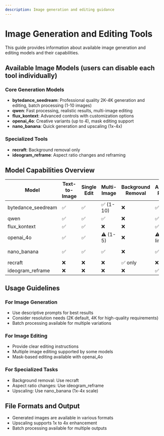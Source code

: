 ```yaml
---
description: Image generation and editing guidance
---
```


# Image Generation and Editing Tools

This guide provides information about available image generation and editing models and their capabilities.

## Available Image Models (users can disable each tool individually)

### Core Generation Models
- **bytedance_seedream**: Professional quality 2K-4K generation and editing, batch processing (1-10 images)
- **qwen**: Fast processing, realistic results, multi-image editing
- **flux_kontext**: Advanced controls with customization options
- **openai_4o**: Creative variants (up to 4), mask editing support
- **nano_banana**: Quick generation and upscaling (1x-4x)

### Specialized Tools
- **recraft**: Background removal only
- **ideogram_reframe**: Aspect ratio changes and reframing

## Model Capabilities Overview

| Model | Text-to-Image | Single Edit | Multi-Image | Background Removal | Aspect Ratio | Variants | Upscaling |
|-------|---------------|-------------|-------------|-------------------|--------------|----------|-----------|
| bytedance_seedream | ✅ | ✅ | ✅ (1-10) | ❌ | ✅ | ✅ (1-6) | ❌ |
| qwen | ✅ | ✅ | ✅ | ❌ | ✅ | ✅ (1-4) | ❌ |
| flux_kontext | ✅ | ✅ | ❌ | ❌ | ✅ | ❌ | ❌ |
| openai_4o | ✅ | ✅ | ⚠️ (1-5) | ❌ | ⚠️ limited | ✅ (1-4) | ❌ |
| nano_banana | ✅ | ✅ | ✅ | ❌ | ✅ | ❌ | ✅ (1x-4x) |
| recraft | ❌ | ❌ | ❌ | ✅ only | ❌ | ❌ | ❌ |
| ideogram_reframe | ❌ | ❌ | ❌ | ❌ | ✅ only | ✅ (1-4) | ❌ |

## Usage Guidelines

### For Image Generation
- Use descriptive prompts for best results
- Consider resolution needs (2K default, 4K for high-quality requirements)
- Batch processing available for multiple variations

### For Image Editing
- Provide clear editing instructions
- Multiple image editing supported by some models
- Mask-based editing available with openai_4o

### For Specialized Tasks
- Background removal: Use recraft
- Aspect ratio changes: Use ideogram_reframe
- Upscaling: Use nano_banana (1x-4x scale)

## File Formats and Output

- Generated images are available in various formats
- Upscaling supports 1x to 4x enhancement
- Batch processing available for multiple outputs